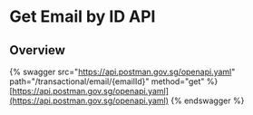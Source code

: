 # Get Email by ID API

## Overview

{% swagger src="https://api.postman.gov.sg/openapi.yaml" path="/transactional/email/{emailId}" method="get" %}
[https://api.postman.gov.sg/openapi.yaml](https://api.postman.gov.sg/openapi.yaml)
{% endswagger %}

